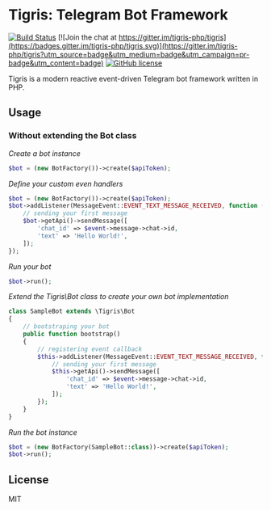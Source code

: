 # Tigris: Telegram Bot Framework #

[![Build Status](https://travis-ci.org/tigris-php/tigris.svg?branch=master)](https://travis-ci.org/tigris-php/tigris)
[![Join the chat at https://gitter.im/tigris-php/tigris](https://badges.gitter.im/tigris-php/tigris.svg)](https://gitter.im/tigris-php/tigris?utm_source=badge&utm_medium=badge&utm_campaign=pr-badge&utm_content=badge)
[![GitHub license](https://img.shields.io/badge/license-MIT-blue.svg)](https://raw.githubusercontent.com/tigris-php/tigris/master/LICENSE.md)

Tigris is a modern reactive event-driven Telegram bot framework written in PHP.

## Usage

### Without extending the Bot class

*Create a bot instance*
```php
$bot = (new BotFactory())->create($apiToken);
```
*Define your custom even handlers*
```php
$bot = (new BotFactory())->create($apiToken);
$bot->addListener(MessageEvent::EVENT_TEXT_MESSAGE_RECEIVED, function (MessageEvent $event) use ($bot) {
    // sending your first message
    $bot->getApi()->sendMessage([
        'chat_id' => $event->message->chat->id, 
        'text' => 'Hello World!',
    ]);
});
```
*Run your bot*
```php
$bot->run();
```

*Extend the Tigris\Bot class to create your own bot implementation*
```php
class SampleBot extends \Tigris\Bot
{
    // bootstraping your bot
    public function bootstrap()
    {
        // registering event callback
        $this->addListener(MessageEvent::EVENT_TEXT_MESSAGE_RECEIVED, function (MessageEvent $event) {
            // sending your first message
            $this->getApi()->sendMessage([
                'chat_id' => $event->message->chat->id, 
                'text' => 'Hello World!',
            ]);
        });   
    }
}
```
*Run the bot instance*
```php
$bot = (new BotFactory(SampleBot::class))->create($apiToken);
$bot->run();
```

## License

MIT
